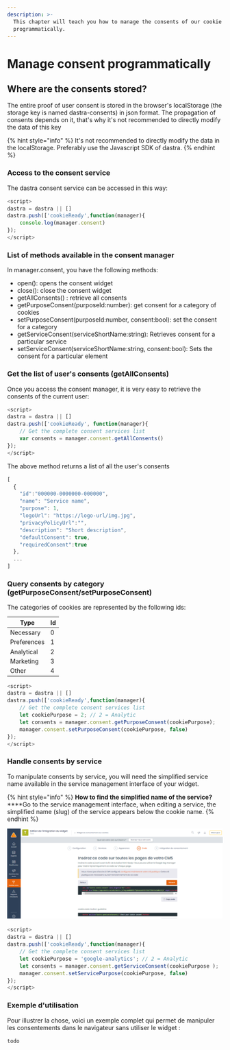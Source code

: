 ```yaml
---
description: >-
  This chapter will teach you how to manage the consents of our cookie widget
  programmatically.
---
```


# Manage consent programmatically

## Where are the consents stored?

The entire proof of user consent is stored in the browser's localStorage (the storage key is named dastra-consents) in json format. The propagation of consents depends on it, that's why it's not recommended to directly modify the data of this key

{% hint style="info" %}
It's not recommended to directly modify the data in the localStorage. Preferably use the Javascript SDK of dastra.
{% endhint %}

### Access to the consent service

The dastra consent service can be accessed in this way:

```javascript
<script>
dastra = dastra || []
dastra.push(['cookieReady',function(manager){
    console.log(manager.consent)
});
</script>
```

### List of methods available in the consent manager

In manager.consent, you have the following methods:

* open(): opens the consent widget&#x20;
* close(): close the consent widget&#x20;
* getAllConsents() : retrieve all consents&#x20;
* getPurposeConsent(purposeId:number): get consent for a category of cookies&#x20;
* setPurposeConsent(purposeId:number, consent:bool): set the consent for a category&#x20;
* getServiceConsent(serviceShortName:string): Retrieves consent for a particular service
* setServiceConsent(serviceShortName:string, consent:bool): Sets the consent for a particular element

### Get the list of user's consents (getAllConsents)

Once you access the consent manager, it is very easy to retrieve the consents of the current user:

```javascript
<script>
dastra = dastra || []
dastra.push(['cookieReady', function(manager){
    // Get the complete consent services list
    var consents = manager.consent.getAllConsents()
});
</script>
```

The above method returns a list of all the user's consents

```javascript
[
  {
    "id":"000000-0000000-000000",
    "name": "Service name",
    "purpose": 1,
    "logoUrl": "https://logo-url/img.jpg",
    "privacyPolicyUrl":"",
    "description": "Short description",
    "defaultConsent": true,
    "requiredConsent":true
  },
  ...
]
```

### Query consents by category (getPurposeConsent/setPurposeConsent)

The categories of cookies are represented by the following ids:

| Type        | Id |
| ----------- | -- |
| Necessary   | 0  |
| Preferences | 1  |
| Analytical  | 2  |
| Marketing   | 3  |
| Other       | 4  |

```javascript
<script>
dastra = dastra || []
dastra.push(['cookieReady',function(manager){
    // Get the complete consent services list
    let cookiePurpose = 2; // 2 = Analytic
    let consents = manager.consent.getPurposeConsent(cookiePurpose);
    manager.consent.setPurposeConsent(cookiePurpose, false)
});
</script>
```

### Handle consents by service

To manipulate consents by service, you will need the simplified service name available in the service management interface of your widget.

{% hint style="info" %}
**How to find the simplified name of the service?**\
****Go to the service management interface, when editing a service, the simplified name (slug) of the service appears below the cookie name.
{% endhint %}

![Emplacement du nom du cookies simplifié](<../../../.gitbook/assets/image (79).png>)

```javascript
<script> 
dastra = dastra || []
dastra.push(['cookieReady',function(manager){
    // Get the complete consent services list
    let cookiePurpose = 'google-analytics'; // 2 = Analytic
    let consents = manager.consent.getServiceConsent(cookiePurpose );
    manager.consent.setServicePurpose(cookiePurpose, false)
});
</script>
```

### Exemple d'utilisation

Pour illustrer la chose, voici un exemple complet qui permet de manipuler les consentements dans le navigateur sans utiliser le widget :



```javascript
todo
```

